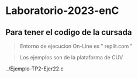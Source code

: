 # Laboratorio-2023-enC
## Para tener el codigo de la cursada 

> Entorno de ejecucion On-Line es " replit.com "

> Los ejemplos son de la plataforma de CUV 

../Ejemplo-TP2-Ejer22.c



